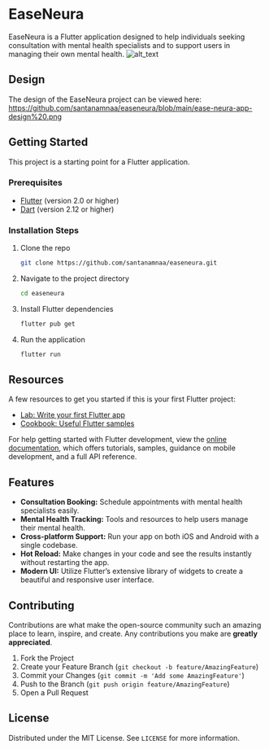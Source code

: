 # EaseNeura

EaseNeura is a Flutter application designed to help individuals seeking consultation with mental health specialists and to support users in managing their own mental health.
![alt_text](https://github.com/santanamnaa/easeneura/blob/main/EaseNeura.png)

## Design

The design of the EaseNeura project can be viewed here:
https://github.com/santanamnaa/easeneura/blob/main/ease-neura-app-design%20.png

## Getting Started

This project is a starting point for a Flutter application.

### Prerequisites

- [Flutter](https://flutter.dev/docs/get-started/install) (version 2.0 or higher)
- [Dart](https://dart.dev/get-dart) (version 2.12 or higher)

### Installation Steps

1. Clone the repo

   ```sh
   git clone https://github.com/santanamnaa/easeneura.git
   ```

2. Navigate to the project directory

   ```sh
   cd easeneura
   ```

3. Install Flutter dependencies

   ```sh
   flutter pub get
   ```

4. Run the application

   ```sh
   flutter run
   ```

## Resources

A few resources to get you started if this is your first Flutter project:

- [Lab: Write your first Flutter app](https://docs.flutter.dev/get-started/codelab)
- [Cookbook: Useful Flutter samples](https://docs.flutter.dev/cookbook)

For help getting started with Flutter development, view the [online documentation](https://docs.flutter.dev/), which offers tutorials, samples, guidance on mobile development, and a full API reference.

## Features

- **Consultation Booking:** Schedule appointments with mental health specialists easily.
- **Mental Health Tracking:** Tools and resources to help users manage their mental health.
- **Cross-platform Support:** Run your app on both iOS and Android with a single codebase.
- **Hot Reload:** Make changes in your code and see the results instantly without restarting the app.
- **Modern UI:** Utilize Flutter’s extensive library of widgets to create a beautiful and responsive user interface.

## Contributing

Contributions are what make the open-source community such an amazing place to learn, inspire, and create. Any contributions you make are **greatly appreciated**.

1. Fork the Project
2. Create your Feature Branch (`git checkout -b feature/AmazingFeature`)
3. Commit your Changes (`git commit -m 'Add some AmazingFeature'`)
4. Push to the Branch (`git push origin feature/AmazingFeature`)
5. Open a Pull Request

## License

Distributed under the MIT License. See `LICENSE` for more information.
